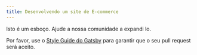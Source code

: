 ```yaml
---
title: Desenvolvendo um site de E-commerce
---
```


Isto é um esboço. Ajude a nossa comunidade a expandi lo.

Por favor, use o [Style Guide do Gatsby](/contributing/gatsby-style-guide/) para garantir que o seu
pull request será aceito.
